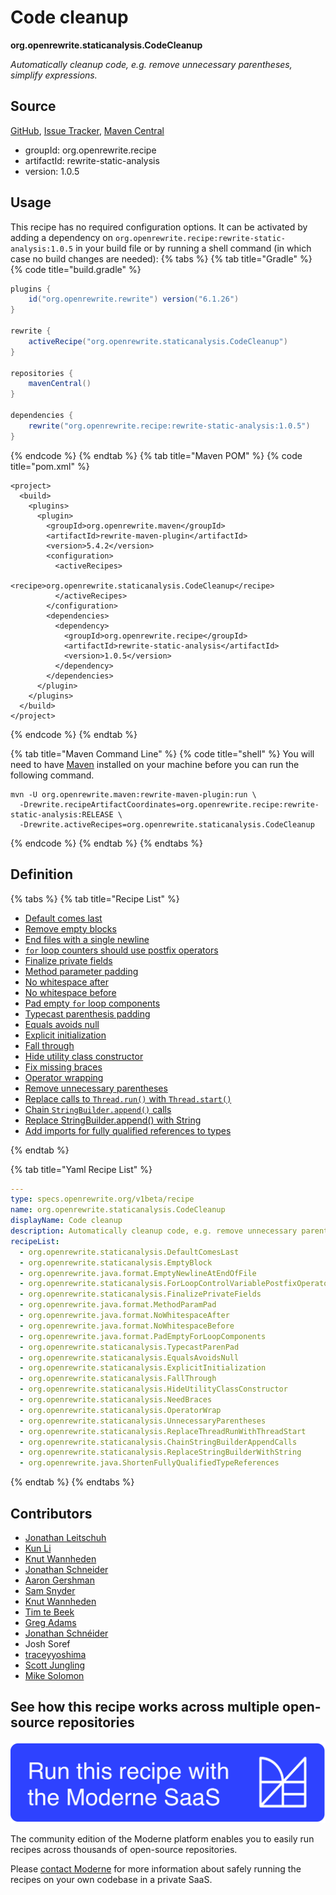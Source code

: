 # Code cleanup

**org.openrewrite.staticanalysis.CodeCleanup**

_Automatically cleanup code, e.g. remove unnecessary parentheses, simplify expressions._

## Source

[GitHub](https://github.com/openrewrite/rewrite-static-analysis/blob/main/src/main/resources/META-INF/rewrite/static-analysis.yml), [Issue Tracker](https://github.com/openrewrite/rewrite-static-analysis/issues), [Maven Central](https://central.sonatype.com/artifact/org.openrewrite.recipe/rewrite-static-analysis/1.0.5/jar)

* groupId: org.openrewrite.recipe
* artifactId: rewrite-static-analysis
* version: 1.0.5


## Usage

This recipe has no required configuration options. It can be activated by adding a dependency on `org.openrewrite.recipe:rewrite-static-analysis:1.0.5` in your build file or by running a shell command (in which case no build changes are needed): 
{% tabs %}
{% tab title="Gradle" %}
{% code title="build.gradle" %}
```groovy
plugins {
    id("org.openrewrite.rewrite") version("6.1.26")
}

rewrite {
    activeRecipe("org.openrewrite.staticanalysis.CodeCleanup")
}

repositories {
    mavenCentral()
}

dependencies {
    rewrite("org.openrewrite.recipe:rewrite-static-analysis:1.0.5")
}
```
{% endcode %}
{% endtab %}
{% tab title="Maven POM" %}
{% code title="pom.xml" %}
```markup
<project>
  <build>
    <plugins>
      <plugin>
        <groupId>org.openrewrite.maven</groupId>
        <artifactId>rewrite-maven-plugin</artifactId>
        <version>5.4.2</version>
        <configuration>
          <activeRecipes>
            <recipe>org.openrewrite.staticanalysis.CodeCleanup</recipe>
          </activeRecipes>
        </configuration>
        <dependencies>
          <dependency>
            <groupId>org.openrewrite.recipe</groupId>
            <artifactId>rewrite-static-analysis</artifactId>
            <version>1.0.5</version>
          </dependency>
        </dependencies>
      </plugin>
    </plugins>
  </build>
</project>
```
{% endcode %}
{% endtab %}

{% tab title="Maven Command Line" %}
{% code title="shell" %}
You will need to have [Maven](https://maven.apache.org/download.cgi) installed on your machine before you can run the following command.

```shell
mvn -U org.openrewrite.maven:rewrite-maven-plugin:run \
  -Drewrite.recipeArtifactCoordinates=org.openrewrite.recipe:rewrite-static-analysis:RELEASE \
  -Drewrite.activeRecipes=org.openrewrite.staticanalysis.CodeCleanup
```
{% endcode %}
{% endtab %}
{% endtabs %}

## Definition

{% tabs %}
{% tab title="Recipe List" %}
* [Default comes last](../staticanalysis/defaultcomeslast.md)
* [Remove empty blocks](../staticanalysis/emptyblock.md)
* [End files with a single newline](../java/format/emptynewlineatendoffile.md)
* [`for` loop counters should use postfix operators](../staticanalysis/forloopcontrolvariablepostfixoperators.md)
* [Finalize private fields](../staticanalysis/finalizeprivatefields.md)
* [Method parameter padding](../java/format/methodparampad.md)
* [No whitespace after](../java/format/nowhitespaceafter.md)
* [No whitespace before](../java/format/nowhitespacebefore.md)
* [Pad empty `for` loop components](../java/format/pademptyforloopcomponents.md)
* [Typecast parenthesis padding](../staticanalysis/typecastparenpad.md)
* [Equals avoids null](../staticanalysis/equalsavoidsnull.md)
* [Explicit initialization](../staticanalysis/explicitinitialization.md)
* [Fall through](../staticanalysis/fallthrough.md)
* [Hide utility class constructor](../staticanalysis/hideutilityclassconstructor.md)
* [Fix missing braces](../staticanalysis/needbraces.md)
* [Operator wrapping](../staticanalysis/operatorwrap.md)
* [Remove unnecessary parentheses](../staticanalysis/unnecessaryparentheses.md)
* [Replace calls to `Thread.run()` with `Thread.start()`](../staticanalysis/replacethreadrunwiththreadstart.md)
* [Chain `StringBuilder.append()` calls](../staticanalysis/chainstringbuilderappendcalls.md)
* [Replace StringBuilder.append() with String](../staticanalysis/replacestringbuilderwithstring.md)
* [Add imports for fully qualified references to types](../java/shortenfullyqualifiedtypereferences.md)

{% endtab %}

{% tab title="Yaml Recipe List" %}
```yaml
---
type: specs.openrewrite.org/v1beta/recipe
name: org.openrewrite.staticanalysis.CodeCleanup
displayName: Code cleanup
description: Automatically cleanup code, e.g. remove unnecessary parentheses, simplify expressions.
recipeList:
  - org.openrewrite.staticanalysis.DefaultComesLast
  - org.openrewrite.staticanalysis.EmptyBlock
  - org.openrewrite.java.format.EmptyNewlineAtEndOfFile
  - org.openrewrite.staticanalysis.ForLoopControlVariablePostfixOperators
  - org.openrewrite.staticanalysis.FinalizePrivateFields
  - org.openrewrite.java.format.MethodParamPad
  - org.openrewrite.java.format.NoWhitespaceAfter
  - org.openrewrite.java.format.NoWhitespaceBefore
  - org.openrewrite.java.format.PadEmptyForLoopComponents
  - org.openrewrite.staticanalysis.TypecastParenPad
  - org.openrewrite.staticanalysis.EqualsAvoidsNull
  - org.openrewrite.staticanalysis.ExplicitInitialization
  - org.openrewrite.staticanalysis.FallThrough
  - org.openrewrite.staticanalysis.HideUtilityClassConstructor
  - org.openrewrite.staticanalysis.NeedBraces
  - org.openrewrite.staticanalysis.OperatorWrap
  - org.openrewrite.staticanalysis.UnnecessaryParentheses
  - org.openrewrite.staticanalysis.ReplaceThreadRunWithThreadStart
  - org.openrewrite.staticanalysis.ChainStringBuilderAppendCalls
  - org.openrewrite.staticanalysis.ReplaceStringBuilderWithString
  - org.openrewrite.java.ShortenFullyQualifiedTypeReferences

```
{% endtab %}
{% endtabs %}

## Contributors
* [Jonathan Leitschuh](mailto:jonathan.leitschuh@gmail.com)
* [Kun Li](mailto:kun@moderne.io)
* [Knut Wannheden](mailto:knut@moderne.io)
* [Jonathan Schneider](mailto:jkschneider@gmail.com)
* [Aaron Gershman](mailto:aegershman@gmail.com)
* [Sam Snyder](mailto:sam@moderne.io)
* [Knut Wannheden](mailto:knut.wannheden@mobi.ch)
* [Tim te Beek](mailto:tim@moderne.io)
* [Greg Adams](mailto:greg@moderne.io)
* [Jonathan Schnéider](mailto:jkschneider@gmail.com)
* Josh Soref
* [traceyyoshima](mailto:tracey.yoshima@gmail.com)
* [Scott Jungling](mailto:scott.jungling@gmail.com)
* [Mike Solomon](mailto:mike@moderne.io)


## See how this recipe works across multiple open-source repositories

[![Moderne Link Image](/.gitbook/assets/ModerneRecipeButton.png)](https://app.moderne.io/recipes/org.openrewrite.staticanalysis.CodeCleanup)

The community edition of the Moderne platform enables you to easily run recipes across thousands of open-source repositories.

Please [contact Moderne](https://moderne.io/product) for more information about safely running the recipes on your own codebase in a private SaaS.
